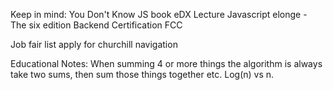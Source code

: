 Keep in mind:
You Don't Know JS book
eDX Lecture
Javascript elonge - The six edition
Backend Certification FCC

Job fair list
apply for churchill navigation

Educational Notes:
When summing 4 or more things the algorithm is always take two sums, then sum those things together etc.  Log(n) vs n.
